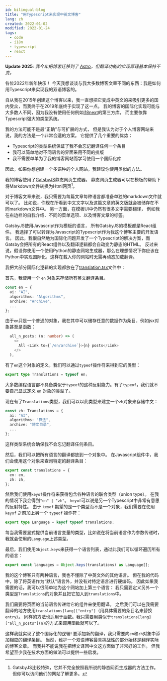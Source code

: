 ```yaml
---
id: bilingual-blog
title: "用Typescript来实现中英文博客"
lang: zh
created: 2022-01-02
modified: 2022-01-24
tags:
  - code
  - i18n
  - typescript
  - react
---
```


**Update 2025**: _我今年把博客迁移到了 [Astro](https://astro.build/)，但翻译功能的实现原理基本保持不变。_

各位2022年新年快乐！
今天我想谈谈与我大多数博客文章不同的东西：我是如何用Typescript来实现我的双语博客的。

自从我在2015年创建这个博客以来，我一直想把它变成中英文的来吸引更多的国内受众，而我终于在2019年底终于实现了这一点。
我的博客的国际化实现可能与大多数人不同，因为我没有使用任何例如[i18next](https://www.i18next.com/)的第三方库，
而主要依靠Typescript强大的类型系统。

我的方法可能不是最“正确”与可扩展的方式，
但是我认为对于个人博客网站来说，我的方法是一个非常合适的方案。
它提供了几个重要的优势：

- Typescript的类型系统保证了我不会忘记翻译任何一个条目
- 我可以简单地对不同语言的界面采用不同的排版
- 我不需要单单为了我的博客网站而学习使用一个国际化库

因此，如果你想创建一个多语种的个人网站，我建议你使用类似的方法。

我的博客使用了[GatsbyJS](https://www.gatsbyjs.com/)静态网页生成器。
静态网页生成器可以在模板的帮助下将Markdown文件转换为Html网页[^1]。

[^1]: GatsbyJS比较特殊，它并不完全按照我所说的静态网页生成器的方法工作。但你可以访问他们的网站了解更多。

对于博客文章来说，我只需要为每篇文章每种语言都准备单独的markdown文件就可以了。
比如说，你现在所看到中文文字以及这篇文章的英文版就会被储存在不同markdown文件中。
另一方面，在模板UI中仍然有很多文字需要翻译，
例如我在右边栏的自我介绍、不同的菜单选项、以及博客文章的标签。

GatsbyJS使用Javascript作为模板的语言，
所有GatsbyJS的模板都是React组件。
我选择了可以转译为Javascript的Typescript作为我这个博客主要的开发语言。
因此，我很自然地为国际化问题开发了一个Typescript的解决方案，而Gatsby会把所有的React组件以及翻译逻辑都会自动变为静态的HTML。
反过来说，假设你使用一个使用Python的静态网站生成器，那么在理想情况下你应该在Python中实现国际化，这样在载入你的网站时无需再动态加载翻译。

我把大部分国际化逻辑的实现都放在了[translation.tsx](https://github.com/LesleyLai/blog/blob/9500c49f22e886fe5aa706967e5dc4391a20ea15/src/utils/translations.tsx)文件中：

首先，我使用一个 `en` 对象来存储所有英文翻译条目。

```typescript
const en = {
  ai: "AI",
  algorithms: "Algorithms",
  archive: "Archive",
  ...
};
```

由于`en`只是一个普通的对象，我在其中可以储存任意的数据作为条目，例如jsx对象甚至是函数：

```typescript
  all_n_posts: (n: number) => (
    <>
      All <Link to={`/en/archive`}>{n} posts</Link>
    </>
  ),
```

有了`en`这个对象的定义，我们可以通过`typeof`操作符来得到它的类型：

```typescript
export type Translations = typeof en;
```

大多数编程语言都不具备类似于`typeof`的这种反射能力。有了`typeof`，我们就不要自己显式定义 `en` 对象的类型了。

现在有了`Translations`类型，我们可以以此类型来建立一个`zh`对象来存储中文：

```typescript
const zh: Translations = {
  ai: "AI",
  algorithms: "算法",
  archive: "博文目录",
  ...
};
```

这样类型系统会确保我不会忘记翻译任何条目。

然后，我们可以把所有语言的翻译都放到一个对象中。
在Javascript组件中，我们会使用这个对象来查询特定的翻译条目：

```typescript
export const translations = {
  en: en,
  zh: zh,
};
```

然后我们使用`keyof`操作符来获得包含各种语言的联合类型（union type）。
在我的情况下我会得到`"en" | "zh"`。
`keyof`可以说是另一个Typescript中非常有意思的反射特性。
由于 `keyof` 期望的是一个类型而不是一个对象，我们需要在使用 `keyof` 之前加上另一个 `typeof` 操作符：

```typescript
export type Language = keyof typeof translations;
```

每当我需要显式提供当前语言变量的类型，比如说在将当前语言作为参数传递时，我就会使用的`Language`上述类型。

最后，我们使用`Object.keys`来获得一个语言列表，通过此我们可以循环遍历所有的语言：

```typescript
export const languages = Object.keys(translations) as Language[];
```

我的这个博客只有两种语言，我也不懂除了中英文外的其他语言。
但在我的代码中，除了将英语作为“默认”语言外，并没有对特定语言进行硬编码。
因此如果我需要的话，我可以很简单地为这个网站加上第三个语言：
我只需要定义另外一个类型是`Translations`的对象并且把它加入到`translations`中。

我们需要将页面的当前语言传递给它的组件来使用翻译。
之后我们可以在我需要翻译的地方使用`translations[lang]["entry"]`（用具体需要的条目名来替换`entry`）。
同样的方法也适用于函数。我只需要用类似于`translations[lang]["all_n_posts"](n)`的方式来调用函数就可以了。

这样我就实现了整个国际化的逻辑!
要添加新的翻译，我只需要向`en`和`zh`对象中添加相应的翻译条目。
当然，维护一个双语博客最具挑战性的部分始终是翻译实际的博客文章。
而我并不能说我在把博文译回中文这方面做了非常好的工作。
但我希望至少我在技术方面的做法可以提供一些启发。
